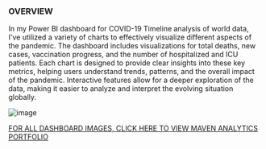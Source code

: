 ### OVERVIEW
In my Power BI dashboard for COVID-19 Timeline analysis of world data, I've utilized a variety of charts to effectively visualize different aspects of the pandemic. The dashboard includes visualizations for total deaths, new cases, vaccination progress, and the number of hospitalized and ICU patients. Each chart is designed to provide clear insights into these key metrics, helping users understand trends, patterns, and the overall impact of the pandemic. Interactive features allow for a deeper exploration of the data, making it easier to analyze and interpret the evolving situation globally.

![image](https://github.com/user-attachments/assets/bf88f956-6dcc-41de-8d94-b61f31fba038)


[FOR ALL DASHBOARD IMAGES, CLICK HERE TO VIEW MAVEN ANALYTICS PORTFOLIO](https://mavenanalytics.io/project/18575)
